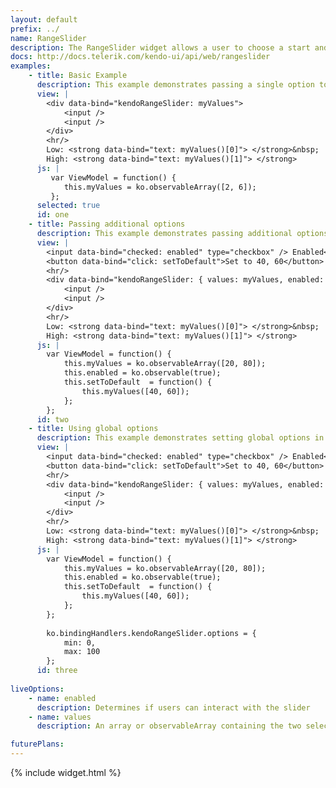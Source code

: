 ```yaml
---
layout: default
prefix: ../
name: RangeSlider
description: The RangeSlider widget allows a user to choose a start and end to a range of values.
docs: http://docs.telerik.com/kendo-ui/api/web/rangeslider
examples:
    - title: Basic Example
      description: This example demonstrates passing a single option to bind against the values array of the RangeSlider widget.
      view: |
        <div data-bind="kendoRangeSlider: myValues">
            <input />
            <input />
        </div>
        <hr/>
        Low: <strong data-bind="text: myValues()[0]"> </strong>&nbsp;
        High: <strong data-bind="text: myValues()[1]"> </strong>
      js: |
         var ViewModel = function() {
            this.myValues = ko.observableArray([2, 6]);
         };
      selected: true
      id: one
    - title: Passing additional options
      description: This example demonstrates passing additional options in the data-bind attribute with *values* now being explicitly specified. The *Set to 40, 60* button makes an update to the view model to show that the widget responds accordingly.
      view: |
        <input data-bind="checked: enabled" type="checkbox" /> Enabled<br/>
        <button data-bind="click: setToDefault">Set to 40, 60</button>
        <hr/>
        <div data-bind="kendoRangeSlider: { values: myValues, enabled: enabled, min: 0, max: 100 }">
            <input />
            <input />
        </div>
        <hr/>
        Low: <strong data-bind="text: myValues()[0]"> </strong>&nbsp;
        High: <strong data-bind="text: myValues()[1]"> </strong>
      js: |
        var ViewModel = function() {
            this.myValues = ko.observableArray([20, 80]);
            this.enabled = ko.observable(true);
            this.setToDefault  = function() {
                this.myValues([40, 60]);
            };
        };
      id: two
    - title: Using global options
      description: This example demonstrates setting global options in *ko.bindingHandlers.kendoRangeSlider.options*. This helps to simplify the markup for settings that can be used as a default for all instances of this widget.
      view: |
        <input data-bind="checked: enabled" type="checkbox" /> Enabled<br/>
        <button data-bind="click: setToDefault">Set to 40, 60</button>
        <hr/>
        <div data-bind="kendoRangeSlider: { values: myValues, enabled: enabled, min: 0, max: 100 }">
            <input />
            <input />
        </div>
        <hr/>
        Low: <strong data-bind="text: myValues()[0]"> </strong>&nbsp;
        High: <strong data-bind="text: myValues()[1]"> </strong>
      js: |
        var ViewModel = function() {
            this.myValues = ko.observableArray([20, 80]);
            this.enabled = ko.observable(true);
            this.setToDefault  = function() {
                this.myValues([40, 60]);
            };
        };
        
        ko.bindingHandlers.kendoRangeSlider.options = {
            min: 0,
            max: 100
        };
      id: three
      
liveOptions:
    - name: enabled
      description: Determines if users can interact with the slider
    - name: values
      description: An array or observableArray containing the two selected values (upper and lower) 

futurePlans:
---
```


{% include widget.html %}
